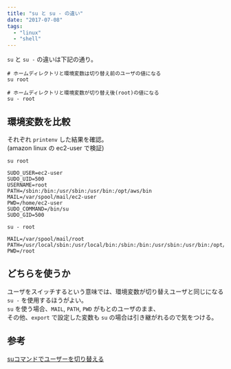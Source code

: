 ```yaml
---
title: "su と su - の違い"
date: "2017-07-08"
tags: 
  - "linux"
  - "shell"
---
```


`su` と `su -` の違いは下記の通り。

```
# ホームディレクトリと環境変数は切り替え前のユーザの値になる
su root

# ホームディレクトリと環境変数が切り替え後(root)の値になる
su - root
```

## 環境変数を比較

それぞれ `printenv` した結果を確認。  
(amazon linux の ec2-user で検証)

`su root`

```
SUDO_USER=ec2-user
SUDO_UID=500
USERNAME=root
PATH=/sbin:/bin:/usr/sbin:/usr/bin:/opt/aws/bin
MAIL=/var/spool/mail/ec2-user
PWD=/home/ec2-user
SUDO_COMMAND=/bin/su
SUDO_GID=500
```

`su - root`

```
MAIL=/var/spool/mail/root
PATH=/usr/local/sbin:/usr/local/bin:/sbin:/bin:/usr/sbin:/usr/bin:/opt/aws/bin:/root/bin
PWD=/root
```

## どちらを使うか

ユーザをスイッチするという意味では、環境変数が切り替えユーザと同じになる `su -` を使用するほうがよい。  
`su` を使う場合、`MAIL`, `PATH`, `PWD` がもとのユーザのまま、  
その他、`export` で設定した変数も `su` の場合は引き継がれるので気をつける。

## 参考

[suコマンドでユーザーを切り替える](http://kazmax.zpp.jp/linux_beginner/su.html#ah_4)
